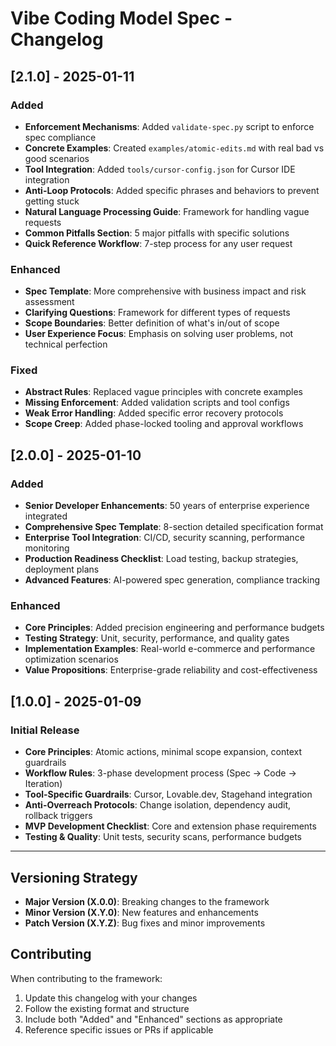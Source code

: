 # Vibe Coding Model Spec - Changelog

## [2.1.0] - 2025-01-11

### Added
- **Enforcement Mechanisms**: Added `validate-spec.py` script to enforce spec compliance
- **Concrete Examples**: Created `examples/atomic-edits.md` with real bad vs good scenarios
- **Tool Integration**: Added `tools/cursor-config.json` for Cursor IDE integration
- **Anti-Loop Protocols**: Added specific phrases and behaviors to prevent getting stuck
- **Natural Language Processing Guide**: Framework for handling vague requests
- **Common Pitfalls Section**: 5 major pitfalls with specific solutions
- **Quick Reference Workflow**: 7-step process for any user request

### Enhanced
- **Spec Template**: More comprehensive with business impact and risk assessment
- **Clarifying Questions**: Framework for different types of requests
- **Scope Boundaries**: Better definition of what's in/out of scope
- **User Experience Focus**: Emphasis on solving user problems, not technical perfection

### Fixed
- **Abstract Rules**: Replaced vague principles with concrete examples
- **Missing Enforcement**: Added validation scripts and tool configs
- **Weak Error Handling**: Added specific error recovery protocols
- **Scope Creep**: Added phase-locked tooling and approval workflows

## [2.0.0] - 2025-01-10

### Added
- **Senior Developer Enhancements**: 50 years of enterprise experience integrated
- **Comprehensive Spec Template**: 8-section detailed specification format
- **Enterprise Tool Integration**: CI/CD, security scanning, performance monitoring
- **Production Readiness Checklist**: Load testing, backup strategies, deployment plans
- **Advanced Features**: AI-powered spec generation, compliance tracking

### Enhanced
- **Core Principles**: Added precision engineering and performance budgets
- **Testing Strategy**: Unit, security, performance, and quality gates
- **Implementation Examples**: Real-world e-commerce and performance optimization scenarios
- **Value Propositions**: Enterprise-grade reliability and cost-effectiveness

## [1.0.0] - 2025-01-09

### Initial Release
- **Core Principles**: Atomic actions, minimal scope expansion, context guardrails
- **Workflow Rules**: 3-phase development process (Spec → Code → Iteration)
- **Tool-Specific Guardrails**: Cursor, Lovable.dev, Stagehand integration
- **Anti-Overreach Protocols**: Change isolation, dependency audit, rollback triggers
- **MVP Development Checklist**: Core and extension phase requirements
- **Testing & Quality**: Unit tests, security scans, performance budgets

---

## Versioning Strategy

- **Major Version (X.0.0)**: Breaking changes to the framework
- **Minor Version (X.Y.0)**: New features and enhancements
- **Patch Version (X.Y.Z)**: Bug fixes and minor improvements

## Contributing

When contributing to the framework:
1. Update this changelog with your changes
2. Follow the existing format and structure
3. Include both "Added" and "Enhanced" sections as appropriate
4. Reference specific issues or PRs if applicable 